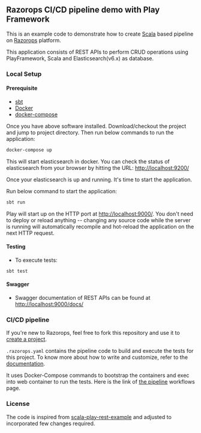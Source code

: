 ## Razorops CI/CD pipeline demo with Play Framework

This is an example code to demonstrate how to create [Scala](https://docs.docker.com/compose/) based pipeline on [Razorops](https://docs.razorops.com/) platform.

This application consists of REST APIs to perform CRUD operations using PlayFramework, Scala and Elasticsearch(v6.x) as database.

### Local Setup

#### Prerequisite
* [sbt](https://www.scala-sbt.org/)
* [Docker](https://www.docker.com/)
* [docker-compose](https://docs.docker.com/compose/)

Once you have above software installed. Download/checkout the project and jump to project directory. Then run below commands to run the application:

```bash
docker-compose up
```
This will start elasticsearch in docker. You can check the status of elasticsearch from your browser by hitting the URL: <http://localhost:9200/>

Once your elasticsearch is up and running. It's time to start the application.

Run below command to start the application:

```bash
sbt run
```

Play will start up on the HTTP port at <http://localhost:9000/>.   You don't need to deploy or reload anything -- changing any source code while the server is running will automatically recompile and hot-reload the application on the next HTTP request.

#### Testing 
* To execute tests:
```
sbt test
```

#### Swagger
* Swagger documentation of REST APIs can be found at <http://localhost:9000/docs/>

### CI/CD pipeline

If you're new to Razorops, feel free to fork this repository and use it to [create a project](https://docs.razorops.com/getting_started/).

`.razorops.yaml` contains the pipeline code to build and execute the tests for this project. To know more about how to write and customize, refer to the [documentation](https://docs.razorops.com).

It uses Docker-Compose commands to bootstrap the containers and exec into web container to run the tests. Here is the link of [the pipeline](https://dashboard.razorops.com/apps/weathered-glade-4304/workflows) workflows page.

### License

The code is inspired from [scala-play-rest-example](https://github.com/tarangbhalodia/scala-play-rest-example) and adjusted to incorporated few changes required. 
